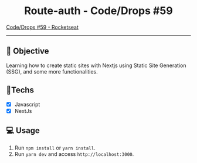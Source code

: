 <h1 align="center">
    Route-auth - Code/Drops #59
</h1>

<a href="https://www.youtube.com/watch?v=u1kCtkVR7cE&list=PL85ITvJ7FLohhULgUFkYBf2xcXCG6yfVV&index=5"> Code/Drops #59 - Rocketseat </a> 

<hr>

## 🎯 Objective

Learning how to create static sites with Nextjs using Static Site Generation (SSG), and some more functionalities.

## 🚀Techs

- [x] Javascript
- [x] NextJs

## 💻 Usage

1. Run `npm install` or `yarn install`.<br />
2. Run `yarn dev` and access `http://localhost:3000`.<br />
